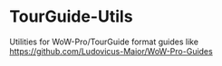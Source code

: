 # TourGuide-Utils
Utilities for WoW-Pro/TourGuide format guides like
https://github.com/Ludovicus-Maior/WoW-Pro-Guides
